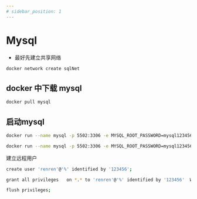 ```yaml
---
# sidebar_position: 1
---
```

# Mysql

* 最好先建立共享网络

``` bash
docker network create sqlNet
```

## docker 中下载 mysql

``` bash
docker pull mysql
```

## 启动mysql

``` bash
docker run --name mysql -p 5502:3306 -e MYSQL_ROOT_PASSWORD=mysql123456  --net=sqlNet --network-alias mysql -d mysql
```

``` bash
docker run --name mysql -p 5502:3306 -e MYSQL_ROOT_PASSWORD=mysql123456 -v M:\Docker\Data\mysql\data:/var/lib/mysql  --net=sqlNet --network-alias mysql -d mysql
```

建立远程用户

``` bash
create user 'renren'@'%' identified by '123456';

grant all privileges   on *.* to 'renren'@'%' identified by '123456'  WITH GRANT OPTION; 

flush privileges;
```
